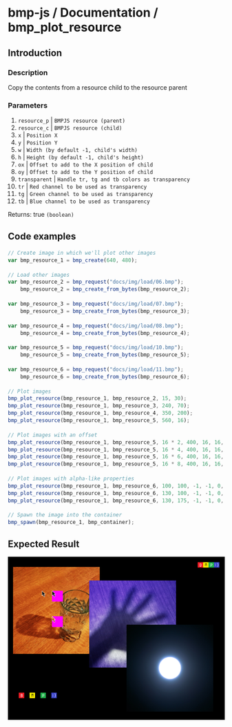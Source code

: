 # bmp-js / Documentation / bmp_plot_resource
## Introduction

### Description

Copy the contents from a resource child to the resource parent

### Parameters

1. `resource_p` | `BMPJS resource (parent)`
2. `resource_c` | `BMPJS resource (child)`
3. `x` | `Position X`
4. `y` | `Position Y`
5. `w` | `Width (by default -1, child's width)`
6. `h` | `Height (by default -1, child's height)`
7. `ox` | `Offset to add to the X position of child`
8. `oy` | `Offset to add to the Y position of child`
9. `transparent` | `Handle tr, tg and tb colors as transparency`
10. `tr` | `Red channel to be used as transparency`
11. `tg` | `Green channel to be used as transparency`
12. `tb` | `Blue channel to be used as transparency`

Returns: true `(boolean)`

## Code examples

```js
// Create image in which we'll plot other images
var bmp_resource_1 = bmp_create(640, 480);

// Load other images
var bmp_resource_2 = bmp_request("docs/img/load/06.bmp");
    bmp_resource_2 = bmp_create_from_bytes(bmp_resource_2);

var bmp_resource_3 = bmp_request("docs/img/load/07.bmp");
    bmp_resource_3 = bmp_create_from_bytes(bmp_resource_3);

var bmp_resource_4 = bmp_request("docs/img/load/08.bmp");
    bmp_resource_4 = bmp_create_from_bytes(bmp_resource_4);

var bmp_resource_5 = bmp_request("docs/img/load/10.bmp");
    bmp_resource_5 = bmp_create_from_bytes(bmp_resource_5);

var bmp_resource_6 = bmp_request("docs/img/load/11.bmp");
    bmp_resource_6 = bmp_create_from_bytes(bmp_resource_6);

// Plot images
bmp_plot_resource(bmp_resource_1, bmp_resource_2, 15, 30);
bmp_plot_resource(bmp_resource_1, bmp_resource_3, 240, 70);
bmp_plot_resource(bmp_resource_1, bmp_resource_4, 350, 200);
bmp_plot_resource(bmp_resource_1, bmp_resource_5, 560, 16);

// Plot images with an offset
bmp_plot_resource(bmp_resource_1, bmp_resource_5, 16 * 2, 400, 16, 16, 16 * 0);
bmp_plot_resource(bmp_resource_1, bmp_resource_5, 16 * 4, 400, 16, 16, 16 * 1);
bmp_plot_resource(bmp_resource_1, bmp_resource_5, 16 * 6, 400, 16, 16, 16 * 2);
bmp_plot_resource(bmp_resource_1, bmp_resource_5, 16 * 8, 400, 16, 16, 16 * 3);

// Plot images with alpha-like properties
bmp_plot_resource(bmp_resource_1, bmp_resource_6, 100, 100, -1, -1, 0, 0, true, 255, 0, 255);
bmp_plot_resource(bmp_resource_1, bmp_resource_6, 130, 100, -1, -1, 0, 0);
bmp_plot_resource(bmp_resource_1, bmp_resource_6, 130, 175, -1, -1, 0, 0, true, 0, 0, 0);

// Spawn the image into the container
bmp_spawn(bmp_resource_1, bmp_container);
```

## Expected Result

![expected-result](./img/025.png)
